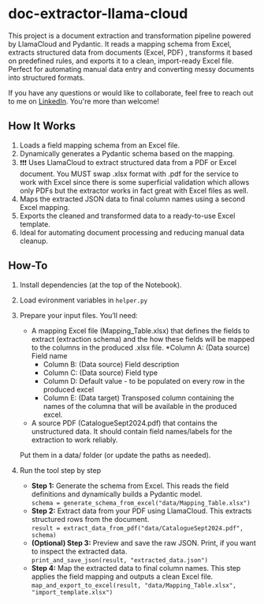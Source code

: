 # doc-extractor-llama-cloud

This project is a document extraction and transformation pipeline powered by LlamaCloud and Pydantic. It reads a mapping schema from Excel, extracts structured data from documents (Excel, PDF) , transforms it based on predefined rules, and exports it to a clean, import-ready Excel file. Perfect for automating manual data entry and converting messy documents into structured formats.

If you have any questions or would like to collaborate, feel free to reach out to me on [LinkedIn](https://www.linkedin.com/in/jenya-stoeva-60477249/). You're more than welcome!

## How It Works
1. Loads a field mapping schema from an Excel file.
2. Dynamically generates a Pydantic schema based on the mapping.
3. ❗❗❗ Uses LlamaCloud to extract structured data from a PDF or Excel document. You MUST swap .xlsx format with .pdf for the service to work with Excel since there is some superficial validation which allows only PDFs but the extractor works in fact great with Excel files as well.
4. Maps the extracted JSON data to final column names using a second Excel mapping.
5. Exports the cleaned and transformed data to a ready-to-use Excel template.
6. Ideal for automating document processing and reducing manual data cleanup.

## How-To
1. Install dependencies (at the top of the Notebook).
2. Load evironment variables in ```helper.py```
3. Prepare your input files. You’ll need:

   * A mapping Excel file (Mapping_Table.xlsx) that defines the fields to extract (extraction schema) and the how these fields will be mapped to the columns in the produced .xlsx file.
     *Column A: (Data source) Field name
     * Column B: (Data source) Field description
     * Column C: (Data source) Field type
     * Column D: Default value - to be populated on every row in the produced excel
     * Column E: (Data target) Transposed column containing the names of the columna that will be available in the produced excel.
   * A source PDF (CatalogueSept2024.pdf) that contains the unstructured data. It should contain field names/labels for the extraction to work reliably.

   Put them in a data/ folder (or update the paths as needed).

4. Run the tool step by step
   * **Step 1:** Generate the schema from Excel. This reads the field definitions and dynamically builds a Pydantic model.<br>
     ```schema = generate_schema_from_excel("data/Mapping_Table.xlsx")```
   * **Step 2:** Extract data from your PDF using LlamaCloud. This extracts structured rows from the document.<br>
     ```result = extract_data_from_pdf("data/CatalogueSept2024.pdf", schema)```
   * **(Optional) Step 3:** Preview and save the raw JSON. Print, if you want to inspect the extracted data.<br>
     ```print_and_save_json(result, "extracted_data.json")```
   * **Step 4:** Map the extracted data to final column names. This step applies the field mapping and outputs a clean Excel file.<br>
     ```map_and_export_to_excel(result, "data/Mapping_Table.xlsx", "import_template.xlsx")```

